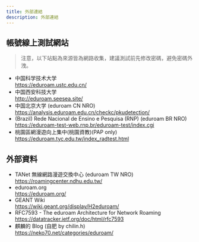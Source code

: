 ```yaml
---
title: 外部連結
description: 外部連結
---
```

## 帳號線上測試網站
> 注意，以下站點為來源皆為網路收集，建議測試前先修改密碼，避免密碼外洩。<br>
- 中国科学技术大学<br>
  <https://eduroam.ustc.edu.cn/>
- 中国西安科技大学<br>
  <http://eduroam.seesea.site/>
- 中国北京大学 (eduroam CN NRO)<br>
  <https://analysis.eduroam.edu.cn/checkc/pkudetection/>
- (Brazil) Rede Nacional de Ensino e Pesquisa (RNP) (eduroam BR NRO)<br>
  <https://eduroam-test-web.rnp.br/eduroam-test/index.cgi>
- 桃園區網漫遊向上集中(桃園資教)(PAP only)<br>
  <https://eduroam.tyc.edu.tw/index_radtest.html>

## 外部資料
- TANet 無線網路漫遊交換中心 (eduroam TW NRO)<br>
  <https://roamingcenter.ndhu.edu.tw/>
- eduroam.org<br>
  <https://eduroam.org/>
- GEANT Wiki<br>
  <https://wiki.geant.org/display/H2eduroam/>
- RFC7593 - The eduroam Architecture for Network Roaming<br>
  <https://datatracker.ietf.org/doc/html/rfc7593>
- 麒麟的 Blog (自肥 by chilin.h)<br>
  <https://neko70.net/categories/eduroam/>
